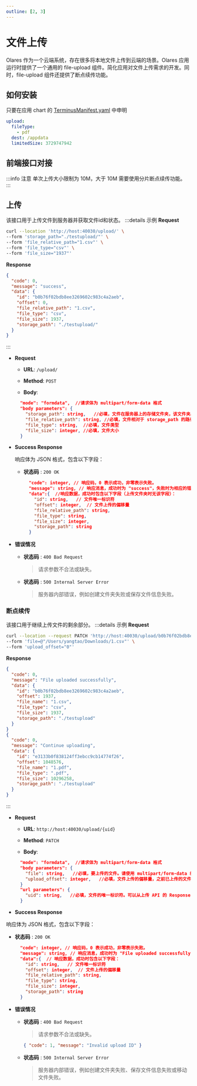 ```yaml
---
outline: [2, 3]
---
```


# 文件上传

Olares 作为一个云端系统，存在很多将本地文件上传到云端的场景。Olares 应用运行时提供了一个通用的 file-upload 组件。简化应用对文件上传需求的开发。同时，file-upload 组件还提供了断点续传功能。

## 如何安装

只要在应用 chart 的 [TerminusManifest.yaml](../package/manifest.md#file-upload) 中申明
```yaml
upload:
  fileType:
    - pdf
  dest: /appdata
  limitedSize: 3729747942
```

## 前端接口对接

:::info 注意
单次上传大小限制为 10M，大于 10M 需要使用分片断点续传功能。
:::


## 上传

该接口用于上传文件到服务器并获取文件id和状态。
:::details 示例
**Request**
```sh
curl --location 'http://host:40030/upload/' \
--form 'storage_path="./testupload/"' \
--form 'file_relative_path="1.csv"' \
--form 'file_type="csv"' \
--form 'file_size="1937"'
```
**Response**
```json
{
  "code": 0,
  "message": "success",
  "data": {
    "id": "b0b76f02bdb8ee3269602c983c4a2aeb",
    "offset": 0,
    "file_relative_path": "1.csv",
    "file_type": "csv",
    "file_size": 1937,
    "storage_path": "./testupload/"
  }
}
```
:::
- **Request**

  - **URL**: `/upload/`

  - **Method**: `POST`

  - **Body**:
  ``` json
    "mode": "formdata",  //请求体为 multipart/form-data 格式
    "body parameters": {
      "storage_path": string,   //必填，文件在服务器上的存储文件夹，该文件夹必须存在，
      "file_relative_path": string, //必填，文件相对于 storage_path 的路径，必须包含文件名。如果为文件夹，以“/”结尾。
      "file_type": string,  //必填，文件类型
      "file_size": integer, //必填，文件大小
    }
  ```
- **Success Response**

  响应体为 JSON 格式，包含以下字段：
  - **状态码** : `200 OK`
    ```json
      "code": integer, // 响应码，0 表示成功，非零表示失败。
      "message": string, // 响应消息，成功时为 "success"，失败时为相应的错误消息。
      "data":{  //响应数据，成功时包含以下字段（上传文件夹时无该字段）：
        "id": string,   // 文件唯一标识符
        "offset": integer,  // 文件上传的偏移量
        "file_relative_path": string, 
        "file_type": string,
        "file_size": integer,
        "storage_path": string
      }
    ```

- **错误情况**
  - **状态码** : `400 Bad Request`
    > 请求参数不合法或缺失。
  - **状态码** : `500 Internal Server Error`
    > 服务器内部错误，例如创建文件夹失败或保存文件信息失败。

### 断点续传

该接口用于继续上传文件的剩余部分。
:::details 示例
**Request**
```sh
curl --location --request PATCH 'http://host:40030/upload/b0b76f02bdb8ee3269602c983c4a2aeb' \
--form 'file=@"/Users/yangtao/Downloads/1.csv"' \
--form 'upload_offset="0"'
```
**Response**
```json
{
  "code": 0,
  "message": "File uploaded successfully",
  "data": {
    "id": "b0b76f02bdb8ee3269602c983c4a2aeb",
    "offset": 1937,
    "file_name": "1.csv",
    "file_type": "csv",
    "file_size": 1937,
    "storage_path": "./testupload"
  }
}
{
  "code": 0,
  "message": "Continue uploading",
  "data": {
    "id": "e3133b0f838124ff3ebcc9cb14774f26",
    "offset": 1048576,
    "file_name": "1.pdf",
    "file_type": ".pdf",
    "file_size": 10296258,
    "storage_path": "./testupload"
  }
}
```
:::

- **Request**

  - **URL**: `http://host:40030/upload/{uid}`

  - **Method**: `PATCH`

  - **Body**:
  ``` json
    "mode": "formdata",  //请求体为 multipart/form-data 格式
    "body parameters": {
      "file": string,   //必填，要上传的文件。请使用 multipart/form-data 格式进行文件上传。
      "upload_offset": integer,   //必填，文件上传的偏移量，之前已上传的文件大小。
    }
    "url parameters": {
      "uid": string,   //必填，文件的唯一标识符。可以从上传 API 的 Response 数据中获取。
    }    
  ```
- **Success Response**

响应体为 JSON 格式，包含以下字段：
  - **状态码** : `200 OK`
    ```json
      "code": integer, // 响应码，0 表示成功，非零表示失败。
      "message": string, // 响应消息，成功时为 "File uploaded successfully"，失败时为相应的错误消息。
      "data":{  // 响应数据，成功时包含以下字段：
        "id": string,   // 文件唯一标识符
        "offset": integer,  // 文件上传的偏移量
        "file_relative_path": string, 
        "file_type": string,
        "file_size": integer,
        "storage_path": string
      }
    ```

- **错误情况**
  - **状态码** : `400 Bad Request`
    > 请求参数不合法或缺失。
    ```json
    { "code": 1, "message": "Invalid upload ID" }
    ```
  - **状态码** : `500 Internal Server Error`
    > 服务器内部错误，例如创建文件夹失败、保存文件信息失败或移动文件失败。
